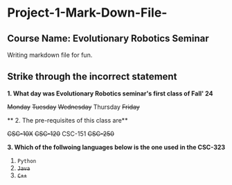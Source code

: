 # Project-1-Mark-Down-File-

## Course Name: Evolutionary Robotics Seminar 
Writing markdown file for fun.

## Strike through the incorrect statement 
**1. What day was Evolutionary Robotics seminar's first class of Fall' 24**

~~Monday~~ 
~~Tuesday~~
~~Wednesday~~ 
Thursday
~~Friday~~

** 2. The pre-requisites of this class are**

~~CSC-10X~~
~~CSC-120~~
CSC-151
~~CSC-250~~

**3. Which of the follwoing languages below is the one used in the CSC-323**
1. `Python`
2. ~~`Java`~~
3. ~~`C++`~~



